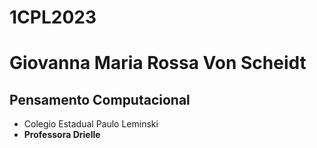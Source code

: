 # 1CPL2023
# Giovanna Maria Rossa Von Scheidt
## Pensamento Computacional
- Colegio Estadual Paulo Leminski
- **Professora Drielle**
